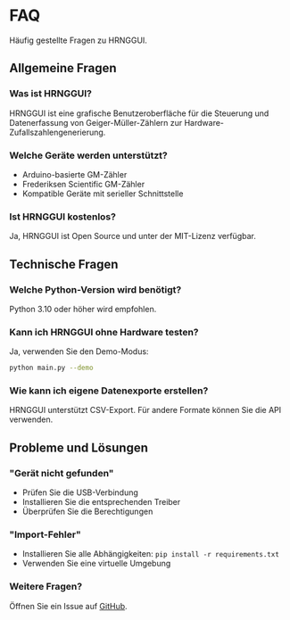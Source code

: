 # FAQ

Häufig gestellte Fragen zu HRNGGUI.

## Allgemeine Fragen

### Was ist HRNGGUI?

HRNGGUI ist eine grafische Benutzeroberfläche für die Steuerung und Datenerfassung von Geiger-Müller-Zählern zur Hardware-Zufallszahlengenerierung.

### Welche Geräte werden unterstützt?

- Arduino-basierte GM-Zähler
- Frederiksen Scientific GM-Zähler
- Kompatible Geräte mit serieller Schnittstelle

### Ist HRNGGUI kostenlos?

Ja, HRNGGUI ist Open Source und unter der MIT-Lizenz verfügbar.

## Technische Fragen

### Welche Python-Version wird benötigt?

Python 3.10 oder höher wird empfohlen.

### Kann ich HRNGGUI ohne Hardware testen?

Ja, verwenden Sie den Demo-Modus:

```bash
python main.py --demo
```

### Wie kann ich eigene Datenexporte erstellen?

HRNGGUI unterstützt CSV-Export. Für andere Formate können Sie die API verwenden.

## Probleme und Lösungen

### "Gerät nicht gefunden"

- Prüfen Sie die USB-Verbindung
- Installieren Sie die entsprechenden Treiber
- Überprüfen Sie die Berechtigungen

### "Import-Fehler"

- Installieren Sie alle Abhängigkeiten: `pip install -r requirements.txt`
- Verwenden Sie eine virtuelle Umgebung

### Weitere Fragen?

Öffnen Sie ein Issue auf [GitHub](https://github.com/cckssr/HRNGGUI/issues).
